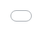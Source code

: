 ##  Introduction

------

8 x 16 matrix module is a kind of 8 x 16 matrix screen that can display numbers, commonly used letters and symbols with scrolling-displaying function. It adopts IIC bus protocol and makes it easy to connect and operate.

## Characteristic

------

- The matrix module is of high luminance, low consumption and good quality.
- It has original outlook with silk print design.
- It adopts IIC bus protocol and makes it easy to connect and operate.
- It has three user-defined hardware address bit .

## Parameter

------

| Item               | Parameter          |
| ------------------ | ------------------ |
| Name               | 8x16 matrix module |
| Version            | V1.2               |
| SKU                | EF03418            |
| Operating Voltage  | DC 3-5V            |
| Communication Mode | IIC Connector      |
| Dimension          | 37 x 43mm          |
| Net Weight         | 11.6g              |

### Outlook and Dimension

[![img](https://camo.githubusercontent.com/6c755db5c526672fcc67b12653d60c2e12f2993c/68747470733a2f2f692e696d6775722e636f6d2f45434d357747562e706e67)](https://camo.githubusercontent.com/6c755db5c526672fcc67b12653d60c2e12f2993c/68747470733a2f2f692e696d6775722e636f6d2f45434d357747562e706e67)

## Connector Diagram for Pins

[![img](https://camo.githubusercontent.com/5c37fab4d068c788cee54ac92dceed27608f4653/68747470733a2f2f692e696d6775722e636f6d2f6c467a6d5531442e706e67)](https://camo.githubusercontent.com/5c37fab4d068c788cee54ac92dceed27608f4653/68747470733a2f2f692e696d6775722e636f6d2f6c467a6d5531442e706e67)

## Introduction to Main Function Modules

------

###  8x16 matrix

[![img](https://camo.githubusercontent.com/718ac7000f2355134e40f3148043c4814cc7f85b/68747470733a2f2f692e696d6775722e636f6d2f56644a4d515a4d2e706e67)](https://camo.githubusercontent.com/718ac7000f2355134e40f3148043c4814cc7f85b/68747470733a2f2f692e696d6775722e636f6d2f56644a4d515a4d2e706e67) 

Each LED can be turned on or off separately to display numbers, commonly used letters and symbols.

### 12C Communication Interface 

[![img](https://camo.githubusercontent.com/be79cc35ed8df51deb67928c23984482425ed00b/68747470733a2f2f692e696d6775722e636f6d2f673932706852332e706e67)](https://camo.githubusercontent.com/be79cc35ed8df51deb67928c23984482425ed00b/68747470733a2f2f692e696d6775722e636f6d2f673932706852332e706e67) 

It communicates with SCM through 12C communication mode.

## Quick to Start

------

### Hardware Connection

Insert the micro:bit into sensor:bit and then insert 8x16 matrix module into its equivalent IIC connector.[![img](https://camo.githubusercontent.com/0e91bc3019d4bdcf64feb2a7f8e9d4029fb2ac0e/68747470733a2f2f692e696d6775722e636f6d2f7957414b79764f2e6a7067)](https://camo.githubusercontent.com/0e91bc3019d4bdcf64feb2a7f8e9d4029fb2ac0e/68747470733a2f2f692e696d6775722e636f6d2f7957414b79764f2e6a7067)

### Software Program

Use makecode to program and achieve the scrolling-displaying on 8x16 led matrix display. 

The links of the program: <https://makecode.microbit.org/_FsFWvpXP4gsm>

You can also download it directly:

<iframe style="position:absolute;top:0;left:0;width:100%;height:100%;" src="<https://makecode.microbit.org/#pub:_FsFWvpXP4gsm>" frameborder="0" sandbox="allow-popups allow-forms allow-scripts allow-same-origin"></iframe>

### Result

The scroll-displaying begins from top to bottom and then from left to right on the 8x16 matrix module.

## FAQ